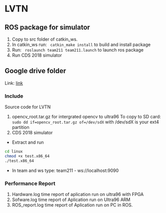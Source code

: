 # LVTN
## ROS package for simulator
1. Copy to src folder of catkin_ws.
2. In catkin_ws run: ` catkin_make install` to build and install package
3. Run: ` roslaunch team211 team211.launch` to launch ros package
4. Run CDS 2018 simulator 
## Google drive folder 
Link: [link](https://drive.google.com/open?id=1JvJ-h9TVdwQssJfrebwz1lI_tdiAgkTT)
### Include
Source code for LVTN <br />
1. opencv_root.tar.gz for intergrated opencv to ultra96 
To copy to SD card:` sudo dd if=opencv_root.tar.gz of=/dev/sdX` with /dev/sdX is your ext4 partition
2. CDS 2018 simulator
* Extract and run <br>
```bash
cd linux
chmod +x test.x86_64
./test.x86_64
```
* In team and ws type: team211 - ws://localhost:9090 <br>
### Performance Report
1. Hardware.log time report of aplication run on ultra96 with FPGA
2. Sofware.log time report of Aplication run on Ultra96 ARM
3. ROS_report.log time report of Aplication run on PC in ROS.
